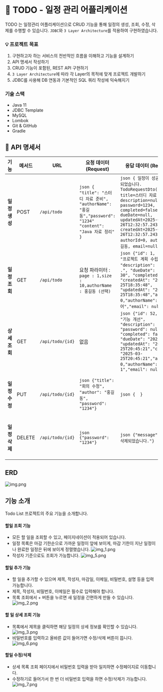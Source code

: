 # 📅 TODO - 일정 관리 어플리케이션
TODO 는 일정관리 어플리케이션으로 CRUD 기능을 통해 일정의 생성, 조회, 수정, 삭제를 수행할 수 있습니다.
`JDBC`와  `3 Layer Architecture`를 적용하여 구현하였습니다.

###  💡 프로젝트 목표 
1. 구현하고자 하는 서비스의 전반적인 흐름을 이해하고 기능을 설계하기
2. API 명세서 작성하기
3. CRUD 기능이 포함된, REST API 구현하기
4. `3 Layer Architecture`에 따라 각 Layer의 목적에 맞게 프로젝트 개발하기
5. JDBC를 사용해 DB 연동과 기본적인 SQL 쿼리 작성에 익숙해지기

### 기술 스택
- Java 11
- JDBC Template
- MySQL
- Lombok
- Git & GitHub
- Gradle

## 📑 API 명세서

| 기능            | 메서드 | URL             | 요청 데이터 (Request)                                                                                      | 응답 데이터 (Response)                                                                                                                                                                                                                                                  | 상태 코드                   |
|----------------|-------|-----------------|-------------------------------------------------------------------------------------------------------|--------------------------------------------------------------------------------------------------------------------------------------------------------------------------------------------------------------------------------------------------------------------|-------------------------|
| **일정생성**   | POST  | `/api/todo`     | ```json { "title": "스터디 자료 준비", "authorName": "홍길동","password": "1234"  "content": "Java 자료 정리" } ``` | ```json { 일정이 성공적으로 추가되었습니다. TodoRequestDto(id=0, title=스터디 자료 준비, description=null, password=1234, completed=false, dueDate=null, updatedAt=2025-03-26T12:32:57.243260800, createdAt=2025-03-26T12:32:57.243260800, authorId=0, authorName=홍길동, email=null) } ``` | 201 정상등록 <br>400 등록실패   |
| **일정조회** | GET   | `/api/todo`      | 요청 파라미터 : ` page : 1,size : 10,authorName : 홍길동 (선택)` | ` json {"id": 1, "title": "프로젝트 계획 수립", "description": "팀과 함께 .", "dueDate": "2025-03-30", "completed": false, "createdAt": "2025-03-25T18:35:48", "updatedAt": "2025-03-25T18:35:48","authorId": 0,"authorName": "연어","email": null} `                            | 200 정상조회 404조회실패        | 200 정상조회  <br> 404 조회실패               |
| **상세조회** | GET   | `/api/todo/{id}` | 없음                                                                                                    | ``` json {"id": 52,  "title": "기능 개선", "description": null, "password": null, "completed": false, "dueDate": "2025-04-11", "updatedAt": "2025-03-25T20:45:21","createdAt": "2025-03-25T20:45:21","authorId": 0,"authorName": "연어1","email": null } ```             | 200 정상조회 <br> 404 조회실패  |
| **일정수정**   | PUT   | `/api/todo/{id}`          | ```json {"title": "회의 수정", "author": "홍길동", "password": "1234"} ```                                   | ```json {  } ```                                                                                                                                                                                                                                                   | 200 정상수정  <br> 404 수정실패 |
| **일정삭제**   | DELETE| `/api/todo/{id}`          | ```json {"password": "1234"} ```                                                                      | ```json {"message": "일정이 삭제되었습니다."} ```                                                                                                                                                                                                                            | 200 정상삭제 <br> 404 삭제실패  |

## ERD 
![img.png](img.png)

## 기능 소개
Todo List 프로젝트의 주요 기능을 소개합니다. 
#### 할일 조회 기능
- 모든 할 일을 조회할 수 있고, 페이지네이션이 적용되어 있습니다.
- 일정 목록은 마감 기한순으로 가까운 일정이 앞에 보이게, 마감 기한이 지난 일정이나 완료한 일정은 뒤에 보이게 정렬했습니다.
![img_1.png](img_1.png)
- 작성자 기준으로도 조회가 가능합니다.
 ![img_5.png](img_5.png)
#### 할일 추가 기능
- 할 일을 추가할 수 있으며 제목, 작성자, 마감일, 이메일, 비밀번호, 설명 등을 입력 가능합니다.
- 제목, 작성자, 비밀번호, 이메일은 필수로 입력해야 합니다.
- 목록 조회에서 + 버튼을 누르면 새 일정을 간편하게 만들 수 있습니다.
![img_2.png](img_2.png)

#### 할 일 상세 조회 기능
- 목록에서 제목을 클릭하면 해당 일정의 상세 정보를 확인할 수 있습니다.
![img_3.png](img_3.png)
- 비밀번호를 입력하고 올바른 값이 들어가면 수정/삭제 버튼이 뜹니다.
![img_6.png](img_6.png)
#### 할일 수정/삭제
- 상세 목록 조회 페이지에서 비밀번호 입력을 받아 일치하면 수정페이지로 이동합니다.
- 수정하기로 들어가서 한 번 더 비밀번호 입력을 하면 수정/삭제가 가능합니다.
![img_7.png](img_7.png)
